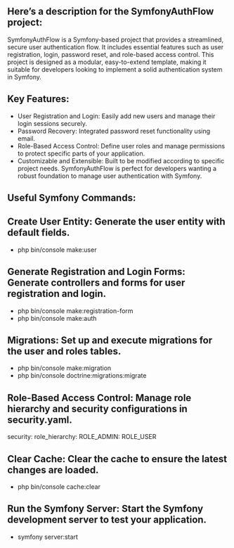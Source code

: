 
## Here’s a description for the SymfonyAuthFlow project:

SymfonyAuthFlow is a Symfony-based project that provides a streamlined, secure user authentication flow.
It includes essential features such as user registration, login, password reset, and role-based access control. 
This project is designed as a modular, easy-to-extend template, making it suitable for developers looking to implement a solid authentication system in Symfony.

## Key Features:
   - User Registration and Login: Easily add new users and manage their login sessions securely.
   - Password Recovery: Integrated password reset functionality using email.
   - Role-Based Access Control: Define user roles and manage permissions to protect specific parts of your application.
   - Customizable and Extensible: Built to be modified according to specific project needs.
SymfonyAuthFlow is perfect for developers wanting a robust foundation to manage user authentication with Symfony.

## Useful Symfony Commands:
## Create User Entity: Generate the user entity with default fields.
  - php bin/console make:user
## Generate Registration and Login Forms: Generate controllers and forms for user registration and login.
  - php bin/console make:registration-form
  - php bin/console make:auth
## Migrations: Set up and execute migrations for the user and roles tables.
  - php bin/console make:migration
  - php bin/console doctrine:migrations:migrate
## Role-Based Access Control: Manage role hierarchy and security configurations in security.yaml.
security:
  role_hierarchy:
    ROLE_ADMIN: ROLE_USER
## Clear Cache: Clear the cache to ensure the latest changes are loaded.
  - php bin/console cache:clear
## Run the Symfony Server: Start the Symfony development server to test your application.
  - symfony server:start
